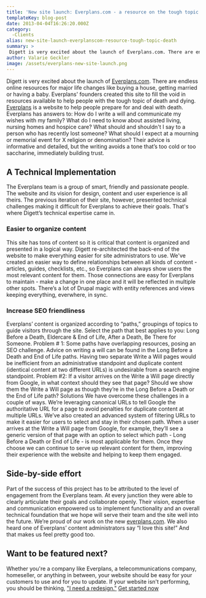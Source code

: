 ```yaml
---
title: 'New site launch: Everplans.com - a resource on the tough topic of death'
templateKey: blog-post
date: 2013-04-04T16:26:20.000Z
category: 
  -Clients
alias: new-site-launch-everplanscom-resource-tough-topic-death
summary: > 
 Digett is very excited about the launch of Everplans.com. There are endless online resources for major life changes like buying a house, getting married or having a baby. Everplans' founders created this site to fill the void in resources available to help people with the tough topic of death and dying.
author: Valarie Geckler
image: /assets/everplans-new-site-launch.png
---
```


Digett is very excited about the launch of [Everplans.com](https://www.everplans.com/?utm_source=digett&utm_medium=blogpost&utm_campaign=newsitelaunch). There are endless online resources for major life changes like buying a house, getting married or having a baby. Everplans' founders created this site to fill the void in resources available to help people with the tough topic of death and dying. [Everplans](https://www.everplans.com/?utm_source=digett&utm_medium=blogpost&utm_campaign=newsitelaunch) is a website to help people prepare for and deal with death. Everplans has answers to: How do I write a will and communicate my wishes with my family? What do I need to know about assisted living, nursing homes and hospice care? What should and shouldn't I say to a person who has recently lost someone? What should I expect at a mourning or memorial event for X religion or denomination? Their advice is informative and detailed, but the writing avoids a tone that’s too cold or too saccharine, immediately building trust.

A Technical Implementation
--------------------------

The Everplans team is a group of smart, friendly and passionate people. The website and its vision for design, content and user experience is all theirs. The previous iteration of their site, however, presented technical challenges making it difficult for Everplans to achieve their goals. That's where Digett’s technical expertise came in.

### Easier to organize content

This site has tons of content so it is critical that content is organized and presented in a logical way. Digett re-architected the back-end of the website to make everything easier for site administrators to use. We've created an easier way to define relationships between all kinds of content - articles, guides, checklists, etc., so Everplans can always show users the most relevant content for them. Those connections are easy for Everplans to maintain - make a change in one place and it will be reflected in multiple other spots. There’s a lot of Drupal magic with entity references and views keeping everything, everwhere, in sync.

### Increase SEO friendliness

Everplans’ content is organized according to “paths,” groupings of topics to guide visitors through the site. Select the path that best applies to you: Long Before a Death, Eldercare & End of Life, After a Death, Be There for Someone. Problem # 1: Some paths have overlapping resources, posing an SEO challenge. Advice on writing a will can be found in the Long Before a Death and End of Life paths. Having two separate Write a Will pages would be inefficient from an administrative standpoint and duplicate content (identical content at two different URLs) is undesirable from a search engine standpoint. Problem #2: If a visitor arrives on the Write a Will page directly from Google, in what context should they see that page? Should we show them the Write a Will page as though they’re in the Long Before a Death or the End of Life path? Solutions We have overcome these challenges in a couple of ways. We’re leveraging canonical URLs to tell Google the authoritative URL for a page to avoid penalties for duplicate content at multiple URLs. We’ve also created an advanced system of filtering URLs to make it easier for users to select and stay in their chosen path. When a user arrives at the Write a Will page from Google, for example, they’ll see a generic version of that page with an option to select which path - Long Before a Death or End of Life - is most applicable for them. Once they choose we can continue to serve up relevant content for them, improving their experience with the website and helping to keep them engaged.

Side-by-side effort
-------------------

Part of the success of this project has to be attributed to the level of engagement from the Everplans team. At every junction they were able to clearly articulate their goals and collaborate openly. Their vision, expertise and communication empowered us to implement functionality and an overall technical foundation that we hope will serve their team and the site well into the future. We’re proud of our work on the new [everplans.com](https://www.everplans.com/?utm_source=digett&utm_medium=blogpost&utm_campaign=newsitelaunch). We also heard one of Everplans’ content administrators say “I love this site!” And that makes us feel pretty good too.

Want to be featured next?
-------------------------

Whether you're a company like Everplans, a telecommunications company, homeseller, or anything in between, your website should be easy for your customers to use and for you to update. If your website isn't performing, you should be thinking, ["I need a redesign."](/we-redesign-bad-websites) [Get started now](/we-redesign-bad-websites)